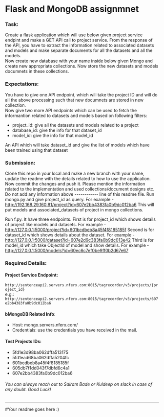 # Flask and MongoDB assignmnet
### Task: 
Create a flask application which will use below given project service endpint and make a GET API call to project service. From the response of the API, you have to extract the information related to associated datasets and models and make separate documents for all the datasets and all the models. \
Now create new database with your name inside below given Mongo and create new appropriate collections. Now store the new datasets and models documnets in these collections.

### Expectations: 
You have to give one API endpoint, which will take the project ID and will do all the above processing such that new documnets are stored in new collection.\
Now give two more API endpoints which can be used to fetch the informantion related to datasets and models based on following filters:
- project_id: give all the datasets and models related to a project
- database_id: give the info for that dataset_id
- model_id: give the info for that model_id

An API which will take dataset_id and give the list of models which have been trained using that dataset

### Submission:
Clone this repo in your local and make a new branch with your name, update the readme with the details related to how to use the application. Now commit the changes and push it. Please mention the information related to the implementation and used collections/document designs etc. Do not add any information above ------------ line of this readme file.
Run mongo.py and give project_id as query.
For example - http://192.168.29.160:81/project?id=607e2bb4383fa0b9dc012ba6
This will put models and associated_datasets of project in mongo collections.

Run f.py. It have three endpoints.
First is for project_id which shows details of project like models and datasets.
For example - http://127.0.0.1:5000/project?id=601bcdbeb8a45f4f8185185f
Second is for dataset_id which shows details about the dataset.
For example - http://127.0.0.1:5000/dataset?id=607e2d9c383fa0b9dc013e42
Third is for model_id which take ObjectId of model and show details.
For example - http://127.0.0.1:5000/models?id=60ec6c7ef0be9ff0b2d67e67


### Required Details:

#### Project Service Endpoint: 
``` http://sentenceapi2.servers.nferx.com:8015/tagrecorder/v3/projects/{project_id} ``` \
  e.g.: `http://sentenceapi2.servers.nferx.com:8015/tagrecorder/v3/projects/607e2bb4383fa0b9dc012ba6`

#### bMongoDB Related Info: 
- Host: mongo.servers.nferx.com/
- Credentials: use the credentials you have received in the mail.

#### Test Projects IDs: 
- 5fd1e3d98ba062dffa513175
- 5fd1ead68ba062dffa5204fc
- 601bcdbeb8a45f4f8185185f
- 605db7f1dd043f7dbfd6c4a1
- 607e2bb4383fa0b9dc012ba6

###### You can always reach out to Sairam Bade or Kuldeep on slack in case of any doubt. Good Luck!
---------------------------------------------
#Your readme goes here :)
